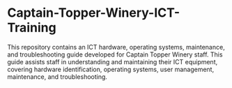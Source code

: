# Captain-Topper-Winery-ICT-Training
This repository contains an ICT hardware, operating systems, maintenance, and troubleshooting guide developed for Captain Topper Winery staff. This guide assists staff in understanding and maintaining their ICT equipment, covering hardware identification, operating systems, user management, maintenance, and troubleshooting.
